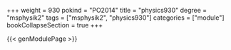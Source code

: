 +++
weight = 930
pokind = "PO2014"
title = "physics930"
degree = "msphysik2"
tags = ["msphysik2", "physics930"]
categories = ["module"]
bookCollapseSection = true
+++

{{< genModulePage >}}
